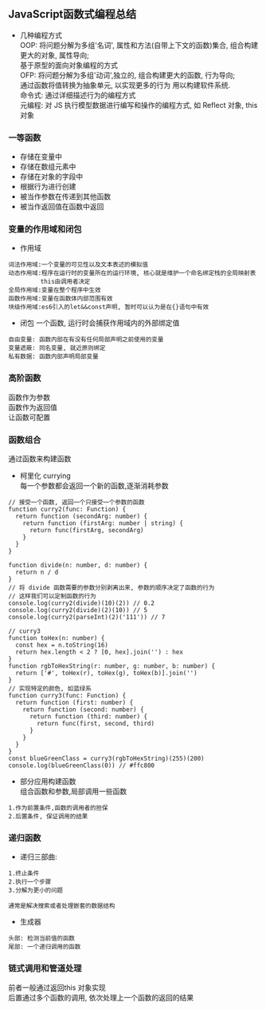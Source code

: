 ## JavaScript函数式编程总结
- 几种编程方式  
OOP: 将问题分解为多组'名词', 属性和方法(自带上下文的函数)集合, 组合构建更大的对象, 属性导向;  
     基于原型的面向对象编程的方式    
OFP: 将问题分解为多组'动词',独立的, 组合构建更大的函数, 行为导向;  
     通过函数将值转换为抽象单元, 以实现更多的行为 用以构建软件系统.  
命令式: 通过详细描述行为的编程方式  
元编程: 对 JS 执行模型数据进行编写和操作的编程方式, 如 Reflect 对象, this对象  

### 一等函数
- 存储在变量中
- 存储在数组元素中
- 存储在对象的字段中
- 根据行为进行创建
- 被当作参数在传递到其他函数
- 被当作返回值在函数中返回

### 变量的作用域和闭包
- 作用域
```
词法作用域:一个变量的可见性以及文本表述的模拟值  
动态作用域:程序在运行时的变量所在的运行环境, 核心就是维护一个命名绑定栈的全局映射表
         this由调用者决定  
全局作用域:变量在整个程序中生效  
函数作用域:变量在函数体内部范围有效  
块级作用域:es6引入的let&&const声明, 暂时可以认为是在{}语句中有效  
```
- 闭包
一个函数, 运行时会捕获作用域内的外部绑定值
```
自由变量: 函数内部在有没有任何局部声明之前使用的变量
变量遮蔽: 同名变量, 就近原则绑定
私有数据: 函数内部声明局部变量
```

### 高阶函数
函数作为参数  
函数作为返回值  
让函数可配置  

### 函数组合
通过函数来构建函数  
- 柯里化 currying  
每一个参数都会返回一个新的函数,逐渐消耗参数  
```
// 接受一个函数, 返回一个只接受一个参数的函数
function curry2(func: Function) {
  return function (secondArg: number) {
    return function (firstArg: number | string) {
      return func(firstArg, secondArg)
    }
  }
}

function divide(n: number, d: number) {
  return n / d
}
// 将 divide 函数需要的参数分别剥离出来, 参数的顺序决定了函数的行为
// 这样我们可以定制函数的行为
console.log(curry2(divide)(10)(2)) // 0.2
console.log(curry2(divide)(2)(10)) // 5
console.log(curry2(parseInt)(2)('111')) // 7

// curry3
function toHex(n: number) {
  const hex = n.toString(16)
  return hex.length < 2 ? [0, hex].join('') : hex
}
function rgbToHexString(r: number, g: number, b: number) {
  return ['#', toHex(r), toHex(g), toHex(b)].join('')
}
// 实现特定的颜色, 如蓝绿系
function curry3(func: Function) {
  return function (first: number) {
    return function (second: number) {
      return function (third: number) {
        return func(first, second, third)
      } 
    }
  }
}
const blueGreenClass = curry3(rgbToHexString)(255)(200)
console.log(blueGreenClass(0)) // #ffc800
```
- 部分应用构建函数  
组合函数和参数,局部调用一些函数
```
1.作为前置条件,函数的调用者的担保
2.后置条件, 保证调用的结果
```
### 递归函数
- 递归三部曲:  
```
1.终止条件
2.执行一个步骤
3.分解为更小的问题

通常是解决搜索或者处理嵌套的数据结构
```
- 生成器  
```
头部: 检测当前值的函数
尾部: 一个递归调用的函数
```

### 链式调用和管道处理
前者一般通过返回this 对象实现  
后置通过多个函数的调用, 依次处理上一个函数的返回的结果